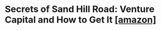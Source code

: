 # Secrets of Sand Hill Road: Venture Capital and How to Get It [[amazon]](https://www.amazon.com/Secrets-Sand-Hill-Road-Venture/dp/059308358X)
